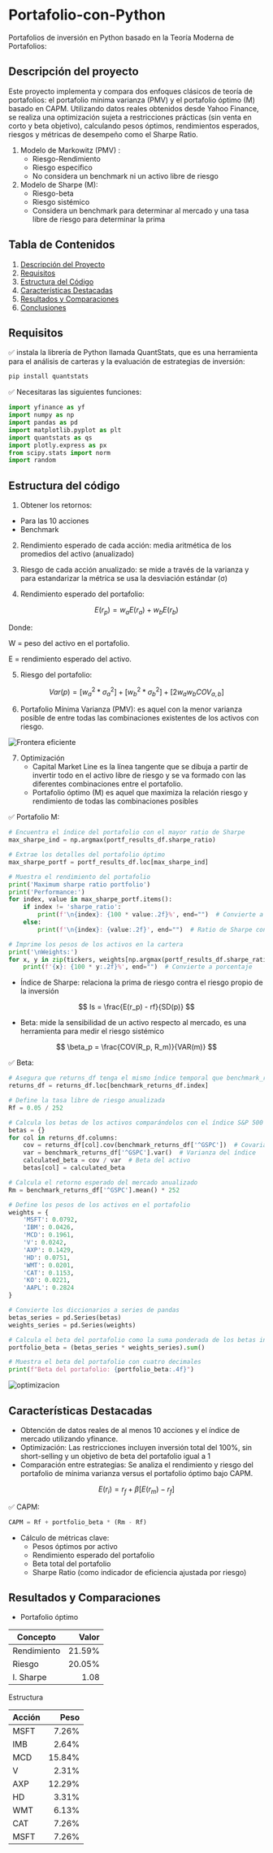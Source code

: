 # Portafolio-con-Python
Portafolios de inversión en Python basado en la Teoría Moderna de Portafolios:

## Descripción del proyecto

Este proyecto implementa y compara dos enfoques clásicos de teoría de portafolios: el portafolio mínima varianza (PMV) y el portafolio óptimo (M) basado en CAPM. Utilizando datos reales obtenidos desde Yahoo Finance, se realiza una optimización sujeta a restricciones prácticas (sin venta en corto y beta objetivo), calculando pesos óptimos, rendimientos esperados, riesgos y métricas de desempeño como el Sharpe Ratio.
1. Modelo de Markowitz (PMV) :
   - Riesgo-Rendimiento
   - Riesgo especifico
   - No considera un benchmark ni un 
activo libre de riesgo
2. Modelo de Sharpe (M): 
   - Riesgo-beta
   - Riesgo sistémico
   - Considera un benchmark para 
determinar al mercado y una tasa 
libre de riesgo para determinar la prima

## Tabla de Contenidos

1. [Descripción del Proyecto](#descripción-del-proyecto)
2. [Requisitos](#requisitos)
3. [Estructura del Código](#estructura-del-código)
4. [Características Destacadas](#características-destacadas)
5. [Resultados y Comparaciones](#resultados-y-comparaciones)
6. [Conclusiones](#conclusiones)

## Requisitos

✅ instala la librería de Python llamada QuantStats, que es una herramienta para el análisis de carteras y la evaluación de estrategias de inversión:
 ```python
pip install quantstats
 ```

✅ Necesitaras las siguientes funciones: 
```python
import yfinance as yf
import numpy as np
import pandas as pd
import matplotlib.pyplot as plt
import quantstats as qs
import plotly.express as px
from scipy.stats import norm
import random
 ```
## Estructura del código 
1. Obtener los retornos: 
 - Para las 10 acciones
 - Benchmark

2. Rendimiento esperado de cada acción: media aritmética de los promedios del activo (anualizado)

3. Riesgo de cada acción anualizado: se mide a través de la varianza y para estandarizar la métrica se usa la desviación estándar (σ)

4. Rendimiento esperado del portafolio:

$$
E(r_p) = w_aE(r_a) + w_bE(r_b)
$$

  Donde:
 
   W = peso del activo en el portafolio.
 
   E = rendimiento esperado del activo.

5. Riesgo del portafolio:

$$
Var(p) = [w_a^2 * \sigma_a^2] + [w_b^2 * \sigma_b^2] + [2w_a w_b COV_{a,b}]
$$

6. Portafolio Mínima Varianza (PMV): es aquel con la menor varianza posible de entre todas las combinaciones existentes de los activos con riesgo. 

![Frontera eficiente](PMV.png)

7. Optimización
   - Capital Market Line es la línea tangente que se dibuja a partir de invertir todo en el activo libre de riesgo y se va formado con las diferentes combinaciones entre el portafolio.
   - Portafolio óptimo (M) es aquel que maximiza la relación riesgo y rendimiento de todas las combinaciones posibles

✅ Portafolio M: 

```python
# Encuentra el índice del portafolio con el mayor ratio de Sharpe
max_sharpe_ind = np.argmax(portf_results_df.sharpe_ratio)

# Extrae los detalles del portafolio óptimo
max_sharpe_portf = portf_results_df.loc[max_sharpe_ind]

# Muestra el rendimiento del portafolio
print('Maximum sharpe ratio portfolio')
print('Performance:')
for index, value in max_sharpe_portf.items():
    if index != 'sharpe_ratio':
        print(f'\n{index}: {100 * value:.2f}%', end="")  # Convierte a porcentaje
    else:
        print(f'\n{index}: {value:.2f}', end="")  # Ratio de Sharpe con dos decimales

# Imprime los pesos de los activos en la cartera
print('\nWeights:')
for x, y in zip(tickers, weights[np.argmax(portf_results_df.sharpe_ratio)]):
    print(f'{x}: {100 * y:.2f}%', end="")  # Convierte a porcentaje
 ```
   - Índice de Sharpe: relaciona la prima de riesgo contra el riesgo propio de la inversión

$$
Is = \frac{E(r_p) - rf}{SD(p)}
$$


   - Beta: mide la sensibilidad de un activo respecto al mercado, es una herramienta para medir el riesgo sistémico

$$
\beta_p = \frac{COV(R_p, R_m)}{VAR(m)}
$$

✅ Beta: 

```python
# Asegura que returns_df tenga el mismo índice temporal que benchmark_returns_df
returns_df = returns_df.loc[benchmark_returns_df.index]

# Define la tasa libre de riesgo anualizada
Rf = 0.05 / 252  

# Calcula los betas de los activos comparándolos con el índice S&P 500
betas = {}
for col in returns_df.columns:
    cov = returns_df[col].cov(benchmark_returns_df['^GSPC'])  # Covarianza con el índice
    var = benchmark_returns_df['^GSPC'].var()  # Varianza del índice
    calculated_beta = cov / var  # Beta del activo
    betas[col] = calculated_beta

# Calcula el retorno esperado del mercado anualizado
Rm = benchmark_returns_df['^GSPC'].mean() * 252  

# Define los pesos de los activos en el portafolio
weights = {
    'MSFT': 0.0792,
    'IBM': 0.0426,
    'MCD': 0.1961,
    'V': 0.0242,
    'AXP': 0.1429,
    'HD': 0.0751,
    'WMT': 0.0201,
    'CAT': 0.1153,
    'KO': 0.0221,
    'AAPL': 0.2824
}

# Convierte los diccionarios a series de pandas
betas_series = pd.Series(betas)
weights_series = pd.Series(weights)

# Calcula el beta del portafolio como la suma ponderada de los betas individuales
portfolio_beta = (betas_series * weights_series).sum()

# Muestra el beta del portafolio con cuatro decimales
print(f"Beta del portafolio: {portfolio_beta:.4f}")
 ```
![optimizacion](Optimización.png)

## Características Destacadas

- Obtención de datos reales de al menos 10 acciones y el índice de mercado utilizando yfinance.
- Optimización: Las restricciones incluyen inversión total del 100%, sin short-selling y un objetivo de beta del portafolio igual a 1
- Comparación entre estrategias: Se analiza el rendimiento y riesgo del portafolio de mínima varianza versus el portafolio óptimo bajo CAPM.

$$ E(r_i) = r_f + \beta [E(r_m) - r_f] $$

✅ CAPM: 

```python
CAPM = Rf + portfolio_beta * (Rm - Rf)
```

- Cálculo de métricas clave:
   - Pesos óptimos por activo
   - Rendimiento esperado del portafolio
   - Beta total del portafolio
   - Sharpe Ratio (como indicador de eficiencia ajustada por riesgo)

## Resultados y Comparaciones

- Portafolio óptimo
  

| Concepto     | Valor    |
| ------------ | --------:|
| Rendimiento  | 21.59%   |
| Riesgo       |   20.05% |
| I. Sharpe    |    1.08  |

Estructura

| Acción       |   Peso   |
| ------------ | --------:|
| MSFT         |  7.26%   |
| IMB          |  2.64%   |
| MCD          |  15.84%  |
| V            |  2.31%   |
| AXP          |  12.29%  |
| HD           |  3.31%   |
| WMT          |  6.13%   |
| CAT          |  7.26%   |
| MSFT         |  7.26%   |

